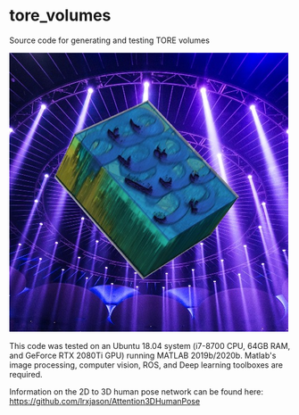 # tore_volumes

Source code for generating and testing TORE volumes

![Missing Image](https://github.com/bald6354/tore_volumes/blob/main/pics/pos_shapes_vol3_cropped_scaled-removebg-preview.jpg "TORE Volume")

This code was tested on an Ubuntu 18.04 system (i7-8700 CPU, 64GB RAM, and GeForce RTX 2080Ti GPU) running MATLAB 2019b/2020b. Matlab's image processing, computer vision, ROS, and Deep learning toolboxes are required.

Information on the 2D to 3D human pose network can be found here: https://github.com/lrxjason/Attention3DHumanPose

